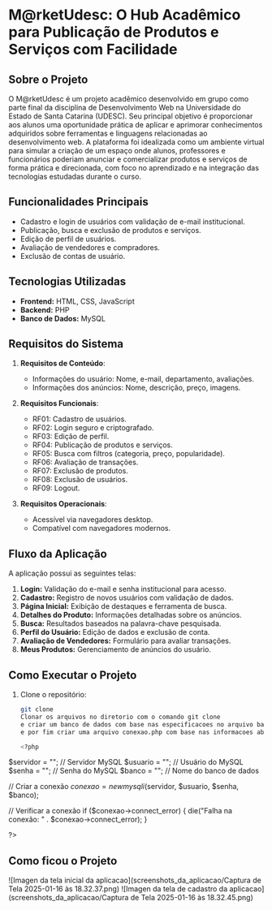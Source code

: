 # M@rketUdesc: O Hub Acadêmico para Publicação de Produtos e Serviços com Facilidade

## Sobre o Projeto
O M@rketUdesc é um projeto acadêmico desenvolvido em grupo como parte final da disciplina de Desenvolvimento Web na Universidade do Estado de Santa Catarina (UDESC). Seu principal objetivo é proporcionar aos alunos uma oportunidade prática de aplicar e aprimorar conhecimentos adquiridos sobre ferramentas e linguagens relacionadas ao desenvolvimento web. A plataforma foi idealizada como um ambiente virtual para simular a criação de um espaço onde alunos, professores e funcionários poderiam anunciar e comercializar produtos e serviços de forma prática e direcionada, com foco no aprendizado e na integração das tecnologias estudadas durante o curso.

## Funcionalidades Principais
- Cadastro e login de usuários com validação de e-mail institucional.
- Publicação, busca e exclusão de produtos e serviços.
- Edição de perfil de usuários.
- Avaliação de vendedores e compradores.
- Exclusão de contas de usuário.


## Tecnologias Utilizadas
- **Frontend:** HTML, CSS, JavaScript
- **Backend:** PHP
- **Banco de Dados:** MySQL


## Requisitos do Sistema
1. **Requisitos de Conteúdo**:
   - Informações do usuário: Nome, e-mail, departamento, avaliações.
   - Informações dos anúncios: Nome, descrição, preço, imagens.

2. **Requisitos Funcionais**:
   - RF01: Cadastro de usuários.
   - RF02: Login seguro e criptografado.
   - RF03: Edição de perfil.
   - RF04: Publicação de produtos e serviços.
   - RF05: Busca com filtros (categoria, preço, popularidade).
   - RF06: Avaliação de transações.
   - RF07: Exclusão de produtos.
   - RF08: Exclusão de usuários.
   - RF09: Logout.

3. **Requisitos Operacionais**:
   - Acessível via navegadores desktop.
   - Compatível com navegadores modernos.


## Fluxo da Aplicação
A aplicação possui as seguintes telas:
1. **Login:** Validação do e-mail e senha institucional para acesso.
2. **Cadastro:** Registro de novos usuários com validação de dados.
3. **Página Inicial:** Exibição de destaques e ferramenta de busca.
4. **Detalhes do Produto:** Informações detalhadas sobre os anúncios.
5. **Busca:** Resultados baseados na palavra-chave pesquisada.
6. **Perfil do Usuário:** Edição de dados e exclusão de conta.
7. **Avaliação de Vendedores:** Formulário para avaliar transações.
8. **Meus Produtos:** Gerenciamento de anúncios do usuário.

## Como Executar o Projeto
1. Clone o repositório:
   ```bash
   git clone
   Clonar os arquivos no diretorio com o comando git clone
   e criar um banco de dados com base nas especificacoes no arquivo banco.sql
   e por fim criar uma arquivo conexao.php com base nas informacoes abaixo: 

   <?php
$servidor = ""; // Servidor MySQL
$usuario = "";       // Usuário do MySQL
$senha = "";             // Senha do MySQL
$banco = ""; // Nome do banco de dados

// Criar a conexão
$conexao = new mysqli($servidor, $usuario, $senha, $banco);

// Verificar a conexão
if ($conexao->connect_error) {
    die("Falha na conexão: " . $conexao->connect_error);
}


?> 
## Como ficou o Projeto
![Imagen da tela inicial da aplicacao](screenshots_da_aplicacao/Captura de Tela 2025-01-16 às 18.32.37.png)
![Imagen da tela de cadastro da aplicacao](screenshots_da_aplicacao/Captura de Tela 2025-01-16 às 18.32.45.png)



